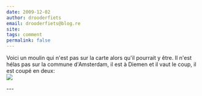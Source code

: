```yaml
---
date: 2009-12-02
author: drooderfiets
email: drooderfiets@blog.re
site: 
tags: comment
permalink: false
---
```


<p>
Voici un moulin qui n'est pas sur la carte alors qu'il pourrait y être. Il n'est hélas pas sur la commune d'Amsterdam, il est à Diemen et il vaut le coup, il est coupé en deux:<br/>
<a href="http://drooderfiets.tumblr.com/post/264754949/stammermolen"><img src="http://farm3.static.flickr.com/2773/4125744123_f21b930223_m.jpg"/></a>
</p>
---
